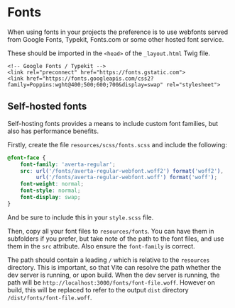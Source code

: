 # Fonts
When using fonts in your projects the preference is to use webfonts served from Google Fonts, Typekit, Fonts.com or some other hosted font service.

These should be imported in the `<head>` of the `_layout.html` Twig file.

```twig
<!-- Google Fonts / Typekit -->
<link rel="preconnect" href="https://fonts.gstatic.com">
<link href="https://fonts.googleapis.com/css2?family=Poppins:wght@400;500;600;700&display=swap" rel="stylesheet">
```

## Self-hosted fonts
Self-hosting fonts provides a means to include custom font families, but also has performance benefits.

Firstly, create the file `resources/scss/fonts.scss` and include the following:

```scss
@font-face {
    font-family: 'averta-regular';
    src: url('/fonts/averta-regular-webfont.woff2') format('woff2'),
         url('/fonts/averta-regular-webfont.woff') format('woff');
    font-weight: normal;
    font-style: normal;
    font-display: swap;
}
```

And be sure to include this in your `style.scss` file.

Then, copy all your font files to `resources/fonts`. You can have them in subfolders if you prefer, but take note of the path to the font files, and use them in the `src` attribute. Also ensure the `font-family` is correct.

The path should contain a leading `/` which is relative to the `resources` directory. This is important, so that Vite can resolve the path whether the dev server is running, or upon build. When the dev server is running, the path will be `http://localhost:3000/fonts/font-file.woff`. However on build, this will be replaced to refer to the output `dist` directory `/dist/fonts/font-file.woff`.